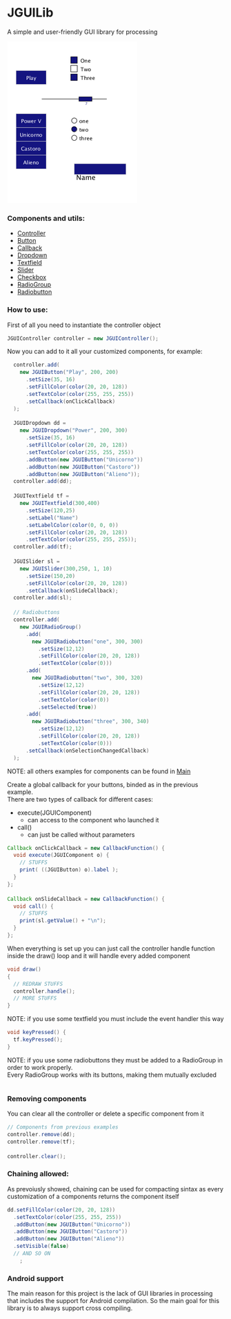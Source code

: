 # JGUILib 

A simple and user-friendly GUI library for processing

![image info](./showcase.png)

### Components and utils:
* [Controller](./JGUILib/JGUIController.pde)
* [Button](./JGUILib/JGUIButton.pde)
* [Callback](./JGUILib/Callback.pde)
* [Dropdown](./JGUILib/JGUIDropdown.pde)
* [Textfield](./JGUILib/JGUITextfield.pde)
* [Slider](./JGUILib/JGUISlider.pde)
* [Checkbox](./JGUILib/JGUICheckbox.pde)
* [RadioGroup](./JGUILib/JGUIRadioGroup.pde)
* [Radiobutton](./JGUILib/JGUIRadiobutton.pde)

### How to use:
First of all you need to instantiate the controller object
```java
JGUIController controller = new JGUIController();
```

Now you can add to it all your customized components, for example:
```java
  controller.add(
    new JGUIButton("Play", 200, 200)
      .setSize(35, 16)
      .setFillColor(color(20, 20, 128))
      .setTextColor(color(255, 255, 255))
      .setCallback(onClickCallback)
  );
  
  JGUIDropdown dd =
    new JGUIDropdown("Power", 200, 300)
      .setSize(35, 16)
      .setFillColor(color(20, 20, 128))
      .setTextColor(color(255, 255, 255))
      .addButton(new JGUIButton("Unicorno"))
      .addButton(new JGUIButton("Castoro"))
      .addButton(new JGUIButton("Alieno"));
  controller.add(dd);

  JGUITextfield tf =
    new JGUITextfield(300,400)
      .setSize(120,25)
      .setLabel("Name")
      .setLabelColor(color(0, 0, 0))
      .setFillColor(color(20, 20, 128))
      .setTextColor(color(255, 255, 255));
  controller.add(tf);

  JGUISlider sl =
    new JGUISlider(300,250, 1, 10)
      .setSize(150,20)
      .setFillColor(color(20, 20, 128))
      .setCallback(onSlideCallback);
  controller.add(sl);

  // Radiobuttons
  controller.add(
    new JGUIRadioGroup()
      .add(
        new JGUIRadiobutton("one", 300, 300)
          .setSize(12,12)
          .setFillColor(color(20, 20, 128))
          .setTextColor(color(0)))
      .add(
        new JGUIRadiobutton("two", 300, 320)
          .setSize(12,12)
          .setFillColor(color(20, 20, 128))
          .setTextColor(color(0))
          .setSelected(true))
      .add(
        new JGUIRadiobutton("three", 300, 340)
          .setSize(12,12)
          .setFillColor(color(20, 20, 128))
          .setTextColor(color(0)))
      .setCallback(onSelectionChangedCallback)
  );
```
NOTE: all others examples for components can be found in [Main](./JGUILib/JGUILib.pde)

Create a global callback for your buttons, binded as in the previous example.<br>
There are two types of callback for different cases:
* execute(JGUIComponent)
  - can access to the component who launched it
* call()
  - can just be called without parameters
```java
Callback onClickCallback = new CallbackFunction() {
  void execute(JGUIComponent o) { 
    // STUFFS
    print( ((JGUIButton) o).label );
  }
};

Callback onSlideCallback = new CallbackFunction() {
  void call() { 
    // STUFFS
    print(sl.getValue() + "\n");
  }
};

```

When everything is set up you can just call the controller handle function inside the draw() loop and it will handle every added component
```java
void draw() 
{
  // REDRAW STUFFS
  controller.handle();
  // MORE STUFFS
}
```

NOTE: if you use some textfield you must include the event handler this way
```java
void keyPressed() {
  tf.keyPressed();
}
```

NOTE: if you use some radiobuttons they must be added to a RadioGroup in order to work properly.<br>
Every RadioGroup works with its buttons, making them mutually excluded
```java


```

### Removing components
You can clear all the controller or delete a specific component from it
```java
// Components from previous examples
controller.remove(dd);
controller.remove(tf);

controller.clear();
```

### Chaining allowed:
As prevoiusly showed, chaining can be used for compacting sintax as every customization of a components returns the component itself
```java
dd.setFillColor(color(20, 20, 128))
  .setTextColor(color(255, 255, 255))
  .addButton(new JGUIButton("Unicorno"))
  .addButton(new JGUIButton("Castoro"))
  .addButton(new JGUIButton("Alieno"))
  .setVisible(false)
  // AND SO ON
    ;
```

### Android support
The main reason for this project is the lack of GUI libraries in processing that includes the support for Android compilation. So the main goal for this library is to always support cross compiling.